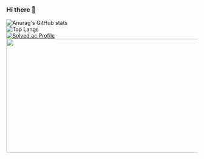 ### Hi there 👋

<!--
**wjyi0615/wjyi0615** is a ✨ _special_ ✨ repository because its `README.md` (this file) appears on your GitHub profile.

Here are some ideas to get you started:

- 🔭 I’m currently working on ...
- 🌱 I’m currently learning ...
- 👯 I’m looking to collaborate on ...
- 🤔 I’m looking for help with ...
- 💬 Ask me about ...
- 📫 How to reach me: ...
- 😄 Pronouns: ...
- ⚡ Fun fact: ...
-->

<!-- 
stat 표시
-->
![Anurag's GitHub stats](https://github-readme-stats.vercel.app/api?username=wjyi0615&show_icons=true&theme=radical)
<br>
![Top Langs](https://github-readme-stats.vercel.app/api/top-langs/?username=wjyi0615&layout=compact&theme=graywhite)  
[![Solved.ac Profile](http://mazassumnida.wtf/api/v2/generate_badge?boj=wjyi0615)](https://solved.ac/wjyi0615/)
<br>
<a href="https://www.gitanimals.org/en_US?utm_medium=image&utm_source=wjyi0615&utm_content=farm">
<img
  src="https://render.gitanimals.org/farms/wjyi0615"
  width="600"
  height="300"
/>
</a>
